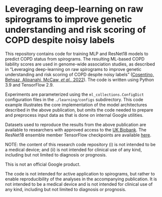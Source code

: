 # Leveraging deep-learning on raw spirograms to improve genetic understanding and risk scoring of COPD despite noisy labels

This repository contains code for training MLP and ResNet18 models to predict
COPD status from spirograms. The resulting ML-based COPD liability scores are
used in genome-wide association studies, as described in “Leveraging
deep-learning on raw spirograms to improve genetic understanding and risk
scoring of COPD despite noisy labels”
([Cosentino, Behsaz, Alipanahi, McCaw, *et al*., 2022](https://www.medrxiv.org/content/10.1101/2022.09.12.22279863v1)).
The code is written using Python 3.9 and TensorFlow 2.9.

Experiments are parameterized using the `ml_collections.ConfigDict`
configuration files in the `./learning/configs` subdirectory. This code example
illustrates the core implementation of the model architectures described in the
above publication, but omits the code needed to prepare and preprocess input
data as that is done on internal Google utilities.

Datasets used to reproduce the results from the above publication are available
to researchers with approved access to the
[UK Biobank](https://www.ukbiobank.ac.uk/). The ResNet18 ensemble member
TensorFlow checkpoints are available
[here](https://drive.google.com/drive/folders/1XZC9ByHBChDcQtNvS7RM60GqlOPTkocs).

NOTE: the content of this research code repository (i) is not intended to be a
medical device; and (ii) is not intended for clinical use of any kind, including
but not limited to diagnosis or prognosis.

This is not an official Google product.

The code is not intended for active application to spirograms, but rather to
enable reproducibility of the analyses in the accompanying publication. It is
not intended to be a medical device and is not intended for clinical use of any
kind, including but not limited to diagnosis or prognosis.
